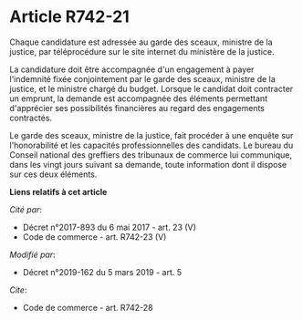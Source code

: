 # Article R742-21

Chaque candidature est adressée au garde des sceaux, ministre de la justice, par téléprocédure sur le site internet du
ministère de la justice.

La candidature doit être accompagnée d'un engagement à payer l'indemnité fixée conjointement par le garde des sceaux,
ministre de la justice, et le ministre chargé du budget. Lorsque le candidat doit contracter un emprunt, la demande est
accompagnée des éléments permettant d'apprécier ses possibilités financières au regard des engagements contractés.

Le garde des sceaux, ministre de la justice, fait procéder à une enquête sur l'honorabilité et les capacités professionnelles
des candidats. Le bureau du Conseil national des greffiers des tribunaux de commerce lui communique, dans les vingt jours
suivant sa demande, toute information dont il dispose sur ces deux éléments.

**Liens relatifs à cet article**

_Cité par_:

  - Décret n°2017-893 du 6 mai 2017 - art. 23 (V)
  - Code de commerce - art. R742-23 (V)

_Modifié par_:

  - Décret n°2019-162 du 5 mars 2019 - art. 5

_Cite_:

  - Code de commerce - art. R742-28
